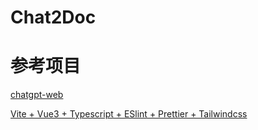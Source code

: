 # Chat2Doc

# 参考项目

[chatgpt-web](https://github.com/Chanzhaoyu/chatgpt-web#%E4%BB%8B%E7%BB%8D)

[Vite + Vue3 + Typescript + ESlint + Prettier + Tailwindcss](https://qiita.com/airRnot1106/items/db691b353a78543ba55e)
